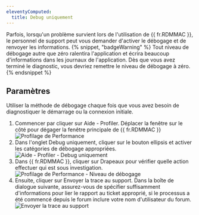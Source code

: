 ```yaml
---
eleventyComputed:
  title: Debug uniquement
---
```

Parfois, lorsqu'un problème survient lors de l'utilisation de {{ fr.RDMMAC }}, le personnel de support peut vous demander d'activer le débogage et de renvoyer les informations.
{% snippet, "badgeWarning" %}
Tout niveau de débogage autre que zéro ralentira l'application et écrira beaucoup d'informations dans les journaux de l'application. Dès que vous avez terminé le diagnostic, vous devriez remettre le niveau de débogage à zéro.
{% endsnippet %}

## Paramètres

Utiliser la méthode de débogage chaque fois que vous avez besoin de diagnostiquer le démarrage ou la connexion initiale.

1. Commencer par cliquer sur Aide - Profiler. Déplacer la fenêtre sur le côté pour dégager la fenêtre principale de {{ fr.RDMMAC }}
![Profilage de Performance](https://cdnweb.devolutions.net/docs/docs_en_rdm_mac_clip10471.png)
1. Dans l'onglet Debug uniquement, cliquer sur le bouton ellipsis et activer les catégories de débogage appropriées.
![Aide - Profiler - Debug uniquement](https://cdnweb.devolutions.net/docs/docs_en_rdm_mac_clip10474.png)
1. Dans {{ fr.RDMMAC }}, cliquer sur Drapeaux pour vérifier quelle action effectuer qui est sous investigation.
![Profilage de Performance - Niveau de débogage](https://cdnweb.devolutions.net/docs/docs_en_rdm_mac_clip10475.png)
1. Ensuite, cliquer sur Envoyer la trace au support. Dans la boîte de dialogue suivante, assurez-vous de spécifier suffisamment d'informations pour lier le rapport au ticket approprié, si le processus a été commencé depuis le forum inclure votre nom d'utilisateur du forum.
![Envoyer la trace au support](https://cdnweb.devolutions.net/docs/docs_en_rdm_mac_clip10609.png)
